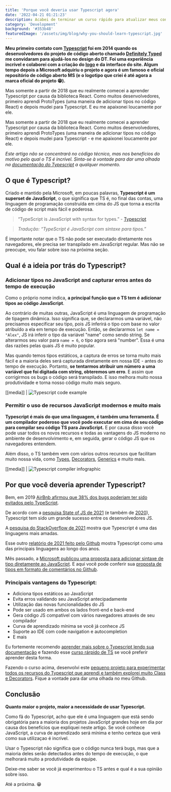 ```yaml
---
title: 'Porque você deveria usar Typescript agora'
date: '2022-04-21 01:21:23'
description: Acabei de terminar um curso rápido para atualizar meus conhecimentos sobre os principais recursos do Typescript e quero compartilhar com vocês porque todos os desenvolvedores de javascript devem usar essa linguagem o mais rápido possível. E espero deixá-los tão fascinados por TS quanto eu sou.**
category: 'Development'
background: '#353b48'
featuredImage: '/assets/img/blog/why-you-should-learn-typescript.jpg'
---
```


**Meu primeiro contato com [Typescript](https://www.typescriptlang.org/) foi em 2014 quando os desenvolvedores do projeto de código aberto chamado [Definitely Typed](https://github.com/definitelytyped/definitelytyped/#definitelytyped) me convidaram para ajudá-los no design do DT. Foi uma experiência incrível e colaborei com a criação do [logo](https://www.typescriptlang.org/community) e da interface do site. Algum tempo depois a Microsoft adquiriu o projeto e agora é um famoso e oficial repositório de código aberto MS (e o logotipo que criei é até agora a marca oficial do projeto 😁).**

Mas somente a partir de 2018 que eu realmente comecei a aprender Typescript por causa da biblioteca React. Como muitos desenvolvedores, primeiro aprendi ProtoTypes (uma maneira de adicionar tipos no código React) e depois mudei para Typescript. E eu me apaixonei loucamente por ele.

Mas somente a partir de 2018 que eu realmente comecei a aprender Typescript por causa da biblioteca React. Como muitos desenvolvedores, primeiro aprendi ProtoTypes (uma maneira de adicionar tipos no código React) e depois mudei para Typescript - e me apaixonei loucamente por ele.

_Este artigo não se concentrará no código técnico, mas nos benefícios do motivo pelo qual o TS é incrível. Sinta-se à vontade para dar uma olhada na [documentação do Typescript](https://www.typescriptlang.org/docs/handbook/intro.html) a qualquer momento._

## O que é Typescript?

Criado e mantido pela Microsoft, em poucas palavras, **Typescript é um superset de JavaScript**, o que significa que TS é, no final das contas, uma linguagem de programação construída em cima do JS que torna a escrita de código de script mais fácil e poderosa.

> “TypeScript is JavaScript with syntax for types.” - [Typescript](https://www.typescriptlang.org/)

> _Tradução: “TypeScript é JavaScript com sintaxe para tipos.”_

É importante notar que o TS não pode ser executado diretamente nos navegadores, ele precisa ser transpilado em JavaScript regular. Mas não se preocupe, vou falar sobre isso na próxima seção.

## Qual é a ideia por trás do Typescript?

### Adicionar tipos no JavaScript and capturar erros antes do tempo de execução

Como o próprio nome indica, **a principal função que o TS tem é adicionar tipos ao código JavaScript**.

Ao contrário de muitas outras, JavaScript é uma linguagem de programação de tipagem dinâmica. Isso significa que, se declararmos uma variável, não precisamos especificar seu tipo, pois JS inferirá o tipo com base no valor atribuído a ela em tempo de execução. Então, se declararmos `let name = "Alex"`, JS irá inferir o tipo da variável "name" como sendo string. Se alterarmos seu valor para `name = 6`, o tipo agora será "number". Essa é uma das razões pelas quais JS é muito popular.

Mas quando temos tipos estáticos, a captura de erros se torna muito mais fácil e a maioria deles será capturada diretamente em nossa IDE - antes do tempo de execução. Portanto, **se tentarmos atribuir um número a uma variável que foi digitada com string, obteremos um erro**. E assim que corrigirmos os bugs o código será transpilado. E isso melhora muito nossa produtividade e torna nosso código muito mais seguro.

[[media]]
| ![Typescript code example](/assets/img/blog/typescript-code.png)

### Permitir o uso de recursos JavaScript modernos e muito mais

**Typescript é mais do que uma linguagem, é também uma ferramenta. É um compilador poderoso que você pode executar em cima de seu código para compilar seu código TS para JavaScript.** E por causa disso você pode usar todos os novos recursos e todas as vantagens do JS moderno no ambiente de desenvolvimento e, em seguida, gerar o código JS que os navegadores entendem.

Além disso, o TS também vem com vários outros recursos que facilitam muito nossa vida, como [Types](https://www.typescriptlang.org/docs/handbook/2/everyday-types.html#interfaces), [Decorators](typescriptlang.org/docs/handbook/decorators.html), [Generics](https://www.typescriptlang.org/docs/handbook/2/generics.html) e muito mais.

[[media]]
| ![Typescript compiler infographic](/assets/img/blog/typescrit-compiler.jpg)

## Por que você deveria aprender Typescript?

Bem, em 2019 [AirBnb afirmou que 38% dos bugs poderiam ter sido evitados pelo TypeScript](https://twitter.com/swyx/status/1093670844495089664).

De acordo com a [pesquisa State of JS de 2021](https://2021.stateofjs.com/en-US/other-tools/#javascript_flavors) (e também de [2020](https://2020.stateofjs.com/en-US/technologies/javascript-flavors/#javascript_flavors_experience_ranking)), Typescript tem sido um grande sucesso entre os desenvolvedores JS.

A [pesquisa do StackOverflow de 2021](https://insights.stackoverflow.com/survey/2021#section-most-loved-dreaded-and-wanted-programming-scripting-and-markup-languages) mostra que Typescript é uma das linguagens mais amadas.

Esse outro [relatório de 2021 feito pelo Github](https://octoverse.github.com/#top-languages-over-the-years) mostra Typescript como uma das principais linguagens ao longo dos anos.

Mês passado, a [Microsoft publicou uma proposta para adicionar sintaxe de tipo diretamente ao JavaScript](https://devblogs.microsoft.com/typescript/a-proposal-for-type-syntax-in-javascript/). E aqui você pode conferir sua [proposta de tipos em formato de comentários no Github](https://github.com/tc39/proposal-type-annotations).

### Principais vantagens do Typescript:

- Adiciona tipos estáticos ao JavaScript
- Evita erros validando seu JavaScript antecipadamente
- Utilização das novas funcionalidades do JS
- Pode ser usado em ambos os lados front-end e back-end
- Gera código JS compatível com vários navegadores através de seu compilador
- Curva de aprendizado mínima se você já conhece JS
- Suporte ao IDE com code navigation e autocompletion
- E mais

Eu fortemente recomendo [aprender mais sobre o Typescript lendo sua documentação](https://www.typescriptlang.org/docs/handbook/intro.html) e fazendo esse [curso rárpido de TS](https://www.udemy.com/course/understanding-typescript/) se você preferir aprender desta forma.

Fazendo o curso acima, desenvolvi este [pequeno projeto para experimentar todos os recursos do Typescript que aprendi e também explorei muito Class e Decorators](https://github.com/diogorodrigues/labs/tree/master/typescript). Fique a vontade para dar uma olhada no meu Github.

## Conclusão

**Quanto maior o projeto, maior a necessidade de usar Typescript.**

Como fã do Typescript, acho que ele é uma linguagem que está sendo obrigatória para a maioria dos projetos JavaScript grandes hoje em dia por causa dos benefícios que expliquei neste artigo. Se você conhece JavaScript, a curva de aprendizado será mínima e tenho certeza que verá como sua utilizaçao é incrível.

Usar o Typescript não significa que o código nunca terá bugs, mas que a maioria deles serão detectados antes do tempo de execução, o que melhorará muito a produtividade da equipe.

Deixe-me saber se você já experimentou o TS antes e qual é a sua opinião sobre isso.

Até a próxima. 😁
